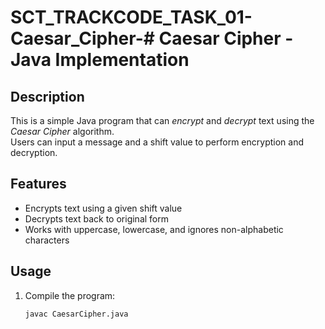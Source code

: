 # SCT_TRACKCODE_TASK_01-Caesar_Cipher-# Caesar Cipher - Java Implementation

## Description
This is a simple Java program that can *encrypt* and *decrypt* text using the *Caesar Cipher* algorithm.  
Users can input a message and a shift value to perform encryption and decryption.

## Features
- Encrypts text using a given shift value
- Decrypts text back to original form
- Works with uppercase, lowercase, and ignores non-alphabetic characters

## Usage
1. Compile the program:
   ```bash
   javac CaesarCipher.java
